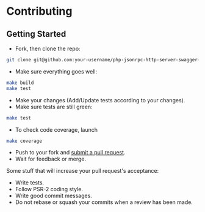 # Contributing

## Getting Started

* Fork, then clone the repo:

```bash
git clone git@github.com:your-username/php-jsonrpc-http-server-swagger-doc-sdk.git
```

* Make sure everything goes well:

```bash
make build
make test
```

* Make your changes (Add/Update tests according to your changes).
* Make sure tests are still green:

```bash
make test
```

* To check code coverage, launch

```bash
make coverage
```

* Push to your fork and [submit a pull request](https://github.com/yoanm/php-jsonrpc-http-server-swagger-doc-sdk/compare/).
* Wait for feedback or merge.

Some stuff that will increase your pull request's acceptance:

* Write tests.
* Follow PSR-2 coding style.
* Write good commit messages.
* Do not rebase or squash your commits when a review has been made.
